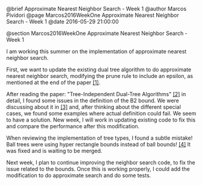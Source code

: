 @brief Approximate Nearest Neighbor Search - Week 1
@author Marcos Pividori
@page Marcos2016WeekOne Approximate Nearest Neighbor Search - Week 1
@date 2016-05-29 21:00:00

@section Marcos2016WeekOne Approximate Nearest Neighbor Search - Week 1

I am working this summer on the implementation of approximate nearest neighbor search.

First, we want to update the existing dual tree algorithm to do approximate nearest neighbor search, modifying the prune rule to include an epsilon, as mentioned at the end of the paper [[1]](http://www.ratml.org/pub/pdf/2015faster.pdf).

After reading the paper: "Tree-Independent Dual-Tree Algorithms" [[2]](http://www.ratml.org/pub/pdf/2013tree.pdf) in detail, I found some issues in the definition of the B2 bound. We were discussing about it in [[3]](http://github.com/mlpack/mlpack/issues/642) and, after thinking about the different special cases, we found some examples where actual definition could fail. We seem to have a solution. New week, I will work in updating existing code to fix this and compare the performance after this modification.

When reviewing the implementation of tree types, I found a subtle mistake! Ball trees were using hyper rectangle bounds instead of ball bounds! [[4]](http://github.com/mlpack/mlpack/pull/646) It was fixed and is waiting to be merged.

Next week, I plan to continue improving the neighbor search code, to fix the issue related to the bounds. Once this is working properly, I could add the modification to do approximate search and do some tests.